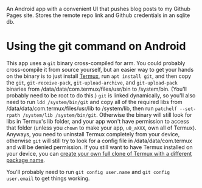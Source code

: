 An Android app with a convenient UI that pushes blog posts to my Github Pages site. Stores the remote repo link and Github credentials in an sqlite db.

# Using the git command on Android #
This app uses a ```git``` binary cross-compiled for arm. You could probably cross-compile it from source yourself, but an easier way to
get your hands on the binary is to just install [Termux](https://github.com/termux/termux-app), run ```apt install git```, and then copy the ```git```, ```git-receive-pack```, ```git-upload-archive```, and ```git-upload-pack``` binaries from /data/data/com.termux/files/usr/bin to /system/bin. (You'll probably need to be root to do this.) ```git``` is linked dynamically, so you'll also need to run ```ldd /system/bin/git``` and copy all of the required libs from /data/data/com.termux/files/usr/lib to /system/lib, then run ```patchelf --set-rpath /system/lib /system/bin/git```. Otherwise the binary will still look for libs in Termux's lib folder, and your app won't have permission to access that folder (unless you ```chown``` to make your app, ```u0_aXXX```, own all of Termux). Anyways, you need to uninstall Termux completely from your device, otherwise ```git``` will still try to look for a config file in /data/data/com.termux and will be denied permission. If you still want to have Termux installed on your device, you can [create your own full clone of Termux with a different package name](https://github.com/termux/termux-app/issues/1761#issuecomment-752077124).  

You'll probably need to run ```git config user.name``` and ```git config user.email``` to get things working.
